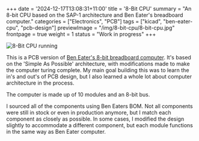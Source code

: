 +++
date = '2024-12-17T13:08:31+11:00'
title = '8-Bit CPU'
summary = "An 8-bit CPU based on the SAP-1 architecture and Ben Eater's breadboard computer."
categories = ["Electronics", "PCB"]
tags = ["kicad", "ben-eater-cpu", "pcb-design"]
previewImage = "/img/8-bit-cpu/8-bit-cpu.jpg"
frontpage = true
weight = 1
status = "Work in progress"
+++

![8-Bit CPU running](/gif/8-bit-cpu/add-3.gif)

This is a PCB version of [Ben Eater's 8-bit breadboard computer](https://eater.net/8bit). It's based on the 'Simple As Possible' architecture, with modifications made to make the computer turing complete. My main goal building this was to learn the in's and out's of PCB design, but I also learned a whole lot about computer architecture in the process.

The computer is made up of 10 modules and an 8-bit bus.

I sourced all of the components using Ben Eaters BOM. Not all components were still in stock or even in production anymore, but I match each component as closely as possible. In some cases, I modified the design slightly to accommodate a different component, but each module functions in the same way as Ben Eater computer.